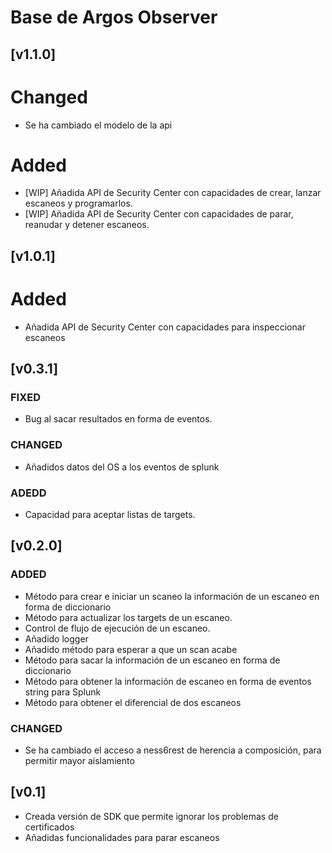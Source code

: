 # Base de Argos Observer
## [v1.1.0]
# Changed
- Se ha cambiado el modelo de la api

# Added
- [WIP] Añadida API de Security Center con capacidades de crear, lanzar escaneos y programarlos.
- [WIP] Añadida API de Security Center con capacidades de parar, reanudar y detener escaneos.


## [v1.0.1]
# Added
- Añadida API de Security Center con capacidades para inspeccionar escaneos

## [v0.3.1]
### FIXED
- Bug al sacar resultados en forma de eventos.

### CHANGED
- Añadidos datos del OS a los eventos de splunk

### ADEDD
- Capacidad para aceptar listas de targets.


## [v0.2.0]
### ADDED
- Método para crear e iniciar un scaneo la información de un escaneo en forma de diccionario
- Método para actualizar los targets de un escaneo.
- Control de flujo de ejecución de un escaneo.
- Añadido logger
- Añadido método para esperar a que un scan acabe
- Método para sacar la información de un escaneo en forma de diccionario
- Método para obtener la información de escaneo en forma de eventos string para Splunk
- Método para obtener el diferencial de dos escaneos

### CHANGED
- Se ha cambiado el acceso a ness6rest de herencia a composición, para permitir mayor aislamiento

## [v0.1]
- Creada versión de SDK que permite ignorar los problemas de certificados
- Añadidas funcionalidades para parar escaneos